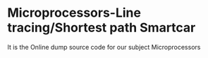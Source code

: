 # Microprocessors-Line tracing/Shortest path Smartcar
It is the Online dump source code for our subject Microprocessors
